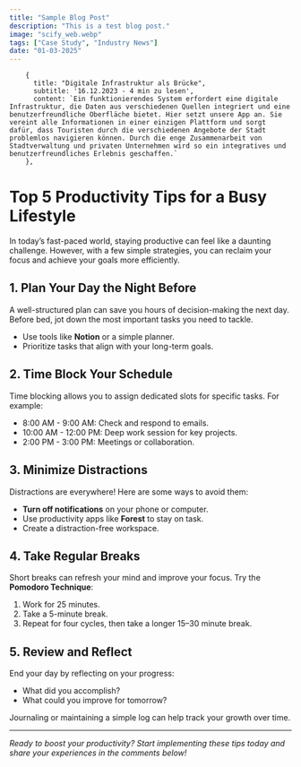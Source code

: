 ```yaml
---
title: "Sample Blog Post"
description: "This is a test blog post."
image: "scify_web.webp"
tags: ["Case Study", "Industry News"]
date: "01-03-2025"
---
```

        {
          title: "Digitale Infrastruktur als Brücke",
          subtitle: '16.12.2023 - 4 min zu lesen',
          content: `Ein funktionierendes System erfordert eine digitale Infrastruktur, die Daten aus verschiedenen Quellen integriert und eine benutzerfreundliche Oberfläche bietet. Hier setzt unsere App an. Sie vereint alle Informationen in einer einzigen Plattform und sorgt dafür, dass Touristen durch die verschiedenen Angebote der Stadt problemlos navigieren können. Durch die enge Zusammenarbeit von Stadtverwaltung und privaten Unternehmen wird so ein integratives und benutzerfreundliches Erlebnis geschaffen.`
        },
# Top 5 Productivity Tips for a Busy Lifestyle

In today’s fast-paced world, staying productive can feel like a daunting challenge. However, with a few simple strategies, you can reclaim your focus and achieve your goals more efficiently.

## 1. Plan Your Day the Night Before

A well-structured plan can save you hours of decision-making the next day. Before bed, jot down the most important tasks you need to tackle.

- Use tools like **Notion** or a simple planner.  
- Prioritize tasks that align with your long-term goals.

## 2. Time Block Your Schedule

Time blocking allows you to assign dedicated slots for specific tasks. For example:

- 8:00 AM - 9:00 AM: Check and respond to emails.  
- 10:00 AM - 12:00 PM: Deep work session for key projects.  
- 2:00 PM - 3:00 PM: Meetings or collaboration.

## 3. Minimize Distractions

Distractions are everywhere! Here are some ways to avoid them:

- **Turn off notifications** on your phone or computer.  
- Use productivity apps like **Forest** to stay on task.  
- Create a distraction-free workspace.

## 4. Take Regular Breaks

Short breaks can refresh your mind and improve your focus. Try the **Pomodoro Technique**:

1. Work for 25 minutes.  
2. Take a 5-minute break.  
3. Repeat for four cycles, then take a longer 15–30 minute break.

## 5. Review and Reflect

End your day by reflecting on your progress:

- What did you accomplish?  
- What could you improve for tomorrow?

Journaling or maintaining a simple log can help track your growth over time.

---

*Ready to boost your productivity? Start implementing these tips today and share your experiences in the comments below!*
